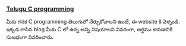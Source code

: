 ### [Telugu C programming](https://www.computerintelugu.com/2012/11/cmenu.html)


మీకు గనక C programming తెలుగులో నేర్చుకోవాలని ఉంటే, ఈ website కి వెళ్ళండి. ఇక్కడ రాసిన blog మీకు C లో ఉన్న అన్ని విషయాలని వివరంగా, అర్ధము కావడానికి సులభంగా వివరించారు. 
